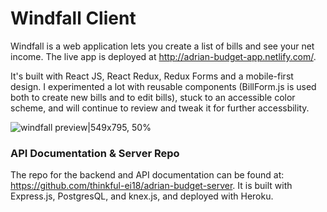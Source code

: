 # Windfall Client

Windfall is a web application lets you create a list of bills and see your net income. The live app is deployed at http://adrian-budget-app.netlify.com/.

It's built with React JS, React Redux, Redux Forms and a mobile-first design. I experimented a lot with reusable components (BillForm.js is used both to create new bills and to edit bills), stuck to an accessible color scheme, and will continue to review and tweak it for further accessbility.

![windfall preview|549x795, 50%](https://res.cloudinary.com/adriantoddross/image/upload/v1528352170/windfall-preview.gif)

### API Documentation & Server Repo
The repo for the backend and API documentation can be found at: https://github.com/thinkful-ei18/adrian-budget-server. It is built with Express.js, PostgresQL, and knex.js, and deployed with Heroku.
